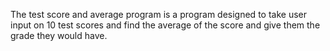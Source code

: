 The test score and average program is a program designed to take user input on 10 test scores and find the average of the score and give them the grade they would have.